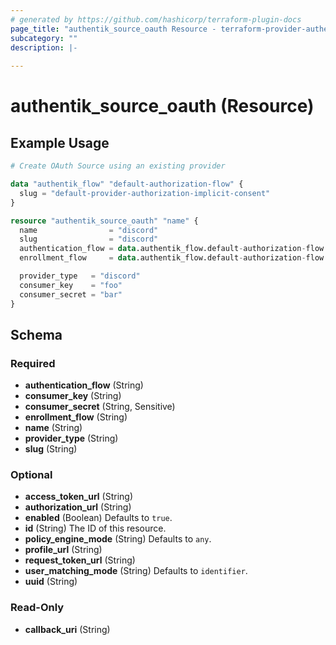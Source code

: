 ```yaml
---
# generated by https://github.com/hashicorp/terraform-plugin-docs
page_title: "authentik_source_oauth Resource - terraform-provider-authentik"
subcategory: ""
description: |-
  
---
```


# authentik_source_oauth (Resource)



## Example Usage

```terraform
# Create OAuth Source using an existing provider

data "authentik_flow" "default-authorization-flow" {
  slug = "default-provider-authorization-implicit-consent"
}

resource "authentik_source_oauth" "name" {
  name                = "discord"
  slug                = "discord"
  authentication_flow = data.authentik_flow.default-authorization-flow.id
  enrollment_flow     = data.authentik_flow.default-authorization-flow.id

  provider_type   = "discord"
  consumer_key    = "foo"
  consumer_secret = "bar"
}
```

<!-- schema generated by tfplugindocs -->
## Schema

### Required

- **authentication_flow** (String)
- **consumer_key** (String)
- **consumer_secret** (String, Sensitive)
- **enrollment_flow** (String)
- **name** (String)
- **provider_type** (String)
- **slug** (String)

### Optional

- **access_token_url** (String)
- **authorization_url** (String)
- **enabled** (Boolean) Defaults to `true`.
- **id** (String) The ID of this resource.
- **policy_engine_mode** (String) Defaults to `any`.
- **profile_url** (String)
- **request_token_url** (String)
- **user_matching_mode** (String) Defaults to `identifier`.
- **uuid** (String)

### Read-Only

- **callback_uri** (String)



